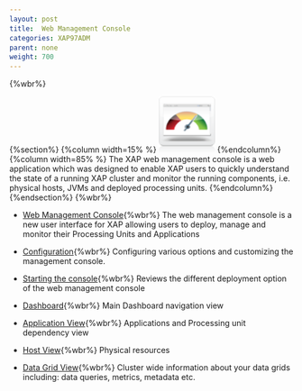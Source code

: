 ```yaml
---
layout: post
title:  Web Management Console
categories: XAP97ADM
parent: none
weight: 700
---
```


{%wbr%}

{%section%}
{%column width=15% %}
<img src="/attachment_files/subject/WebManagementConsole.png" width="100" height="100">
{%endcolumn%}
{%column width=85% %}
The XAP web management console is a web application which was designed to enable XAP users to quickly understand the state of a running XAP cluster and monitor the running components, i.e. physical hosts, JVMs and deployed processing units.
{%endcolumn%}
{%endsection%}
{%wbr%}

- [Web Management Console](./web-management-console-console.html){%wbr%}
The web management console is a new user interface for XAP allowing users to deploy, manage and monitor their Processing Units and Applications

- [Configuration](./web-management-console-configuration.html){%wbr%}
Configuring various options and customizing the management console.

- [Starting the console](./web-management-console-starting.html){%wbr%}
Reviews the different deployment option of the web management console

- [Dashboard](./web-management-dashboard-view.html){%wbr%}
Main Dashboard navigation view

- [Application View](./web-management-application-view.html){%wbr%}
Applications and Processing unit dependency view

- [Host View](./web-management-hosts-view.html){%wbr%}
Physical resources

- [Data Grid View](./web-management-data-grid-view.html){%wbr%}
Cluster wide information about your data grids including: data queries, metrics, metadata etc.



